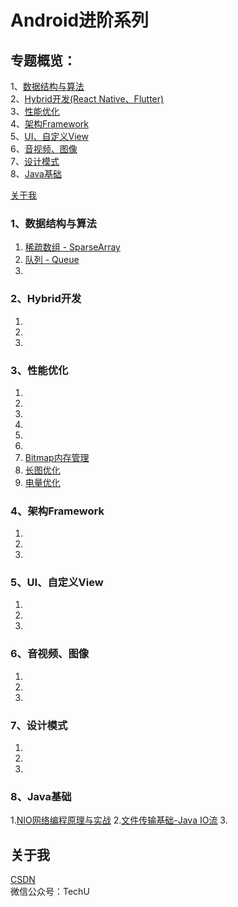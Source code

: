 # Android进阶系列

## 专题概览：</br>
1、[数据结构与算法](#1数据结构与算法)</br>
2、[Hybrid开发(React Native、Flutter)](#2Hybrid开发)</br>
3、[性能优化](#3性能优化)</br>
4、[架构Framework](#4架构Framework)</br>
5、[UI、自定义View](#ui)</br>
6、[音视频、图像](#media)</br>
7、[设计模式](#7设计模式)<br>
8、[Java基础](#8Java基础)<br>

[关于我](#关于我)</br>

### 1、数据结构与算法
1. [稀疏数组 - SparseArray](https://blog.csdn.net/ykmeory/article/details/111342674)
2. [队列 - Queue](https://blog.csdn.net/ykmeory/article/details/111999979)
3.

### 2、Hybrid开发
1. 
2.
3.

### 3、性能优化
1. 
2.
3.
4.
5.
6.
7. [Bitmap内存管理](https://blog.csdn.net/ykmeory/article/details/90299152)
8. [长图优化](https://blog.csdn.net/ykmeory/article/details/90407218)
9. [电量优化](https://blog.csdn.net/ykmeory/article/details/90552856)

### 4、架构Framework
1. 
2.
3.

### 5、<span id="ui">UI、自定义View</span>
1. 
2.
3.

### 6、<span id="media">音视频、图像</span>
1. 
2.
3.

### 7、设计模式
1.
2.
3.

### 8、Java基础
1.[NIO网络编程原理与实战](https://blog.csdn.net/ykmeory/article/details/115603895)
2.[文件传输基础-Java IO流](https://blog.csdn.net/ykmeory/article/details/115682087)
3.

## 关于我
[CSDN](https://blog.csdn.net/ykmeory)
<br>
微信公众号：TechU
